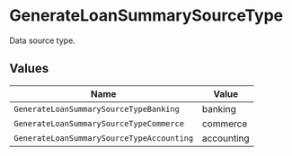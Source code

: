 # GenerateLoanSummarySourceType

Data source type.


## Values

| Name                                      | Value                                     |
| ----------------------------------------- | ----------------------------------------- |
| `GenerateLoanSummarySourceTypeBanking`    | banking                                   |
| `GenerateLoanSummarySourceTypeCommerce`   | commerce                                  |
| `GenerateLoanSummarySourceTypeAccounting` | accounting                                |